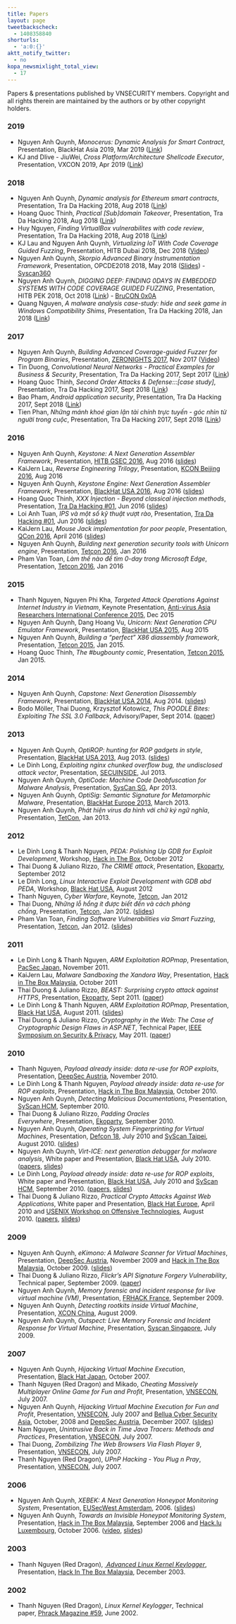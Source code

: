 ```yaml
---
title: Papers
layout: page
tweetbackscheck:
  - 1408358840
shorturls:
  - 'a:0:{}'
aktt_notify_twitter:
  - no
kopa_newsmixlight_total_view:
  - 17
---
```

Papers & presentations published by VNSECURITY members. Copyright and all rights therein are maintained by the authors or by other copyright holders.

### 2019 
* Nguyen Anh Quynh, *Monocerus: Dynamic Analysis for Smart Contract*, Presentation, BlackHat Asia 2019, Mar 2019 (<a href="https://www.blackhat.com/asia-19/briefings/schedule/#monocerus-dynamic-analysis-for-smart-contract-13910" target="_blank">Link</a>)
* KJ and Dlive - JiuWei, *Cross Platform/Architecture Shellcode Executor*, Presentation, VXCON 2019, Apr 2019 (<a href="https://www.vxcon.hk/#agenda" target="_blank">Link</a>)

### 2018 

* Nguyen Anh Quynh, *Dynamic analysis for Ethereum smart contracts*, Presentation, Tra Da Hacking 2018, Aug 2018 (<a href="https://event.tradahacking.vn/schedule/#session-718" target="_blank">Link</a>)
* Hoang Quoc Thinh, *Practical [Sub]domain Takeover*, Presentation, Tra Da Hacking 2018, Aug 2018 (<a href="https://event.tradahacking.vn/schedule/#session-714" target="_blank">Link</a>)
* Huy Nguyen, *Finding VirtualBox vulnerabilites with code review*, Presentation, Tra Da Hacking 2018, Aug 2018 (<a href="https://event.tradahacking.vn/schedule/#session-724" target="_blank">Link</a>)
* KJ Lau and Nguyen Anh Quynh, *Virtualizing IoT With Code Coverage Guided Fuzzing*, Presentation, HITB Dubai 2018, Dec 2018 (<a href="https://www.youtube.com/watch?v=BGqkfKV1KFk" target="_blank">Video</a>)
* Nguyen Anh Quynh, *Skorpio Advanced Binary Instrumentation Framework*, Presentation, OPCDE2018 2018, May 2018 (<a href="https://github.com/comaeio/OPCDE/blob/master/2018/Emirates/Skorpio%20Advanced%20Binary%20Instrumentation%20Framework%20-%20Nguyen%20Anh%20Quynh/Opcde2018-skorpio.pdf" target="_blank">Slides</a>) - <a href="https://www.syscan360.org/en/speakers/#issue-18na" target=_blank>Syscan360</a> 
* Nguyen Anh Quynh, *DIGGING DEEP: FINDING 0DAYS IN EMBEDDED SYSTEMS WITH CODE COVERAGE GUIDED FUZZING*, Presentation, HITB PEK 2018, Oct 2018 (<a href="https://conference.hitb.org/hitbsecconf2018pek/speakers/nguyen-anh-quynh/" target="_blank">Link</a>) - <a href="https://brucon0x0a.sched.com/speaker/quynh_nguyen_anh.1ybjs5h9" target="_blank">BruCON 0x0A</a>
* Quang Nguyen, *A malware analysis case-study: hide and seek game in Windows Compatibility Shims*, Presentation, Tra Da Hacking 2018, Jan 2018 (<a href="https://event.tradahacking.vn/archives/06/schedule/#session-605" target="_blank">Link</a>)

### 2017
* Nguyen Anh Quynh, *Building Advanced Coverage-guided Fuzzer for Program Binaries*, Presentation, <a href="https://2017.zeronights.org/speaker/nguyen-anh-quynh/" target="_blank">ZERONIGHTS 2017</a>, Nov 2017 (<a href="https://www.youtube.com/watch?v=8pPo5ubKxW8" target="_blank">Video</a>)
* Tin Duong, *Convolutional Neural Networks - Practical Examples for Business & Security*, Presentation, Tra Da Hacking 2017, Sept 2017 (<a href="https://event.tradahacking.vn/archives/05/schedule/#session-502" target="_blank">Link</a>)
* Hoang Quoc Thinh, *Second Order Attacks & Defense:::[case study]*, Presentation, Tra Da Hacking 2017, Sept 2018 (<a href="https://event.tradahacking.vn/archives/05/schedule/#session-505" target="_blank">Link</a>)
* Bao Pham, *Android application security*, Presentation, Tra Da Hacking 2017, Sept 2018 (<a href="https://event.tradahacking.vn/archives/05/schedule/#session-506" target="_blank">Link</a>)
* Tien Phan, *Những mánh khoé gian lận tài chính trực tuyến - góc nhìn từ người trong cuộc*, Presentation, Tra Da Hacking 2017, Sept 2018 (<a href="https://event.tradahacking.vn/archives/05/schedule/#session-507" target="_blank">Link</a>)

### 2016
* Nguyen Anh Quynh, *Keystone: A Next Generation Assembler Framework*, Presentation, <a href="http://gsec.hitb.org/sg2016/sessions/keystone-a-next-generation-assembler-framework/" target="_blank">HITB GSEC 2016</a>, Aug 2016 (<a href="http://gsec.hitb.org/materials/sg2016/D1%20-%20Nguyen%20Anh%20Quynh%20-%20Keystone%20-%20A%20Next%20Generation%20Assembler%20Framework.pdf" target="_blank">slides</a>)
* KaiJern Lau, *Reverse Engineering Trilogy*, Presentation, <a href="http://kcon.knownsec.com/2016/#speakers_and_topics" target="_blank">KCON Beijing 2016</a>, Aug 2016
* Nguyen Anh Quynh, *Keystone Engine: Next Generation Assembler Framework*, Presentation, <a href="https://www.blackhat.com/us-16/briefings/schedule/#keystone-engine-next-generation-assembler-framework-3430" target="_blank">BlackHat USA 2016</a>, Aug 2016 (<a href="http://keystone-engine.org/docs/BHUSA2016-keystone.pdf" target="_blank">slides</a>)
* Hoang Quoc Thinh, *XXX Injection - Beyond classical injection methods*, Presentation, <a href="" target="_blank">Tra Da Hacking #01</a>, Jun 2016 (<a href="http://trada.vnsecurity.net/archives/slides/TraDaHacking01-Beyond.Classical.Injection.Methods-Part1_G4mm4.pdf" target="_blank">slides</a>)
* Loi Anh Tuan, *IPS và một số kỹ thuật vượt rào*, Presentation, <a href="http://trada.vnsecurity.net/archives/01/schedule/#session-1010" target="_blank">Tra Da Hacking #01</a>, Jun 2016 (<a href="http://trada.vnsecurity.net/archives/slides/TraDaHacking01-IPS.Bypass.Techniques_Tony.Loi.pdf" target="_blank">slides</a>)
* KaiJern Lau, *Mouse Jack implementation for poor people*, Presentation, <a href="http://2016.qconbeijing.com/speakers/202002" target="_blank">QCon 2016</a>, April 2016 (<a href="https://github.com/xwings/tuya/blob/master/mousejack/ppt/QCon2016_Beijing_Full.pdf" target="_blank">slides</a>)
* Nguyen Anh Quynh, *Building next generation security tools with Unicorn engine*, Presentation, <a href="https://tetcon.org/saigon-2016/talks/building-next-generation-security-tools-with-unicorn-engine.html" target="_blank">Tetcon 2016</a>, Jan 2016
* Pham Van Toan, *Làm thế nào để tìm 0-day trong Microsoft Edge*, Presentation, <a href="https://tetcon.org/saigon-2016/talks/lam-the-nao-de-tim-0day-trong-microsoft-edge.html" target="_blank">Tetcon 2016</a>, Jan 2016

### 2015

* Thanh Nguyen, Nguyen Phi Kha, *Targeted Attack Operations Against Internet Industry in Vietnam*, Keynote Presentation, <a href="http://avar2015.org/vs/agenda/" target="_blank">Anti-virus Asia Researchers International Conference 2015</a>, Dec 2015
* Nguyen Anh Quynh, Dang Hoang Vu, *Unicorn: Next Generation CPU Emulator Framework*, Presentation, <a href="https://www.blackhat.com/us-15/briefings.html#unicorn-next-generation-cpu-emulator-framework" target="_blank">BlackHat USA 2015</a>, Aug 2015
* Nguyen Anh Quynh, *Building a “perfect” X86 diassembly framework*, Presentation, <a href="https://tetcon.org/saigon-2015/talks/building-a-perfect-x86-diassembly-framework.html" target="_blank">Tetcon 2015</a>, Jan 2015.
* Hoang Quoc Thinh, *The #bugbounty comic*, Presentation, <a href="https://tetcon.org/saigon-2015/talks/the-bugbounty-comic.html" target="_blank">Tetcon 2015</a>, Jan 2015.

### 2014

* Nguyen Anh Quynh, *Capstone: Next Generation Disassembly Framework*, Presentation, <a href="https://www.blackhat.com/us-14/speakers/Quynh-Nguyen-Anh.html" target="_blank">BlackHat USA 2014</a>, Aug 2014. (<a href="http://capstone-engine.org/BHUSA2014-capstone.pdf" target="_blank">slides</a>)
* Bodo Möller, Thai Duong, Krzysztof Kotowicz, *This POODLE Bites: Exploiting The SSL 3.0 Fallback*, Advisory/Paper, Sept 2014. (<a href="https://www.openssl.org/~bodo/ssl-poodle.pdf" target="_blank">paper</a>)

### 2013
* Nguyen Anh Quynh, *OptiROP: hunting for ROP gadgets in style*, Presentation, <a href="https://www.blackhat.com/us-13/briefings.html#Anh" target="_blank">BlackHat USA 2013</a>, Aug 2013. (<a href="https://media.blackhat.com/us-13/US-13-Quynh-OptiROP-Hunting-for-ROP-Gadgets-in-Style-Slides.pdf" target="_blank">slides</a>)
*   Le Dinh Long, *Exploiting nginx chunked overflow bug, the undisclosed attack vector*, Presentation, <a href="http://www.secuinside.com" target="_blank">SECUINSIDE</a>, Jul 2013.
*   Nguyen Anh Quynh, *OptiCode: Machine Code Deobfuscation for Malware Analysis*, Presentation, <a href="http://syscan.org" target="_blank">SysCan SG</a>, Apr 2013.
*   Nguyen Anh Quynh, *OptiSig: Semantic Signature for Metamorphic Malware*, Presentation, <a href="https://www.blackhat.com/eu-13/briefings.html#Quynh" target="_blank">BlackHat Europe 2013</a>, March 2013.
*   Nguyen Anh Quynh, *Phát hiện virus đa hình với chữ ký ngữ nghĩa*, Presentation, <a href="http://tetcon.org" target="_blank">TetCon</a>, Jan 2013.

### 2012

*   Le Dinh Long & Thanh Nguyen, *PEDA: Polishing Up GDB for Exploit Development*, Workshop, <a href="http://conference.hitb.org/hitbsecconf2012kul/thanh-nguyen/" target="_blank">Hack in The Box</a>, October 2012
*   Thai Duong & Juliano Rizzo, *The CRIME attack*, Presentation, <a href="http://www.ekoparty.org/2012/juliano-rizzo.php" target="_blank">Ekoparty</a>, September 2012
*   Le Dinh Long, *Linux Interactive Exploit Development with GDB abd PEDA*, Workshop, <a href="http://www.blackhat.com/html/bh-us-12/bh-us-12-briefings.html#Le" target="_blank">Black Hat USA</a>, August 2012
*   Thanh Nguyen, *Cyber Warfare*, Keynote, <a href="http://tetcon.org" target="_blank">Tetcon</a>, Jan 2012
*   Thai Duong, *Những lỗ hổng ít được biết đến và cách phòng chống*, Presentation, <a href="http://tetcon.org" target="_blank">Tetcon</a>, Jan 2012. (<a href="https://docs.google.com/present/view?id=dffw6v5g_31vc4jsjg3&revision=_latest&start=0&theme=shelley&cwj=true">slides</a>)
*   Pham Van Toan, *Finding Software Vulnerabilities via Smart Fuzzing*, Presentation, <a href="http://tetcon.org" target="_blank">Tetcon</a>, Jan 2012. (<a href="https://docs.google.com/viewer?a=v&pid=explorer&chrome=true&srcid=0B_L6MdkbAn4MNTQxNDI3ODAtMjhjZi00MzMxLWJmNTAtMTUwOTJjOWNmMDVj&hl=en_US">slides</a>)

### 2011

*   Le Dinh Long & Thanh Nguyen, *ARM Exploitation ROPmap*, Presentation, <a href="http://pacsec.jp/speakers.html" target="_blank">PacSec Japan</a>, November 2011.
*   KaiJern Lau, *Malware Sandboxing the Xandora Way*, Presentation, <a href="http://conference.hitb.org/hitbsecconf2011kul/?page_id=2048" target="_blank">Hack in The Box Malaysia</a>, October 2011
*   Thai Duong & Juliano Rizzo, *BEAST: Surprising crypto attack against HTTPS*, Presentation, <a href="http://www.ekoparty.org/2011/thai-duong.php" target="_blank">Ekoparty</a>, Sept 2011. (<a href="http://www.insecure.cl/Beast-SSL.rar" target="_blank">paper</a>)
*   Le Dinh Long & Thanh Nguyen, *ARM Exploitation ROPmap*, Presentation, <a href="http://www.blackhat.com/html/bh-us-11/bh-us-11-briefings.html#Le" target="_blank">Black Hat USA</a>, August 2011. (<a href="https://media.blackhat.com/bh-us-11/Le/BH_US_11_Le_ARM_Exploitation_ROPmap_Slides.pdf">slides</a>)
*   Thai Duong & Juliano Rizzo, *Cryptography in the Web: The Case of Cryptographic Design Flaws in ASP.NET*, Technical Paper, <a href="http://www.ieee-security.org/TC/SP2011/program.html" target="_blank">IEEE Symposium on Security & Privacy</a>, May 2011. (<a href="http://www.ieee-security.org/TC/SP2011/PAPERS/2011/paper030.pdf" target="_blank">paper</a>)

### 2010

*   Thanh Nguyen, *Payload already inside: data re-use for ROP exploits*, Presentation, <a href="https://deepsec.net/schedule" target="_blank">DeepSec Austria</a>, November 2010. 
*   Le Dinh Long & Thanh Nguyen, *Payload already inside: data re-use for ROP exploits*, Presentation, <a href="http://conference.hitb.org/hitbsecconf2010kl/" target="_blank">Hack in The Box Malaysia</a>, October 2010. 
*   Nguyen Anh Quynh, *Detecting Malicious Documentations*, Presentation, <a href="http://www.syscan.org/index.php/archive/view/year/2010/city/hcm/pg/speakers" target="_blank">SyScan HCM</a>, September 2010.
*   Thai Duong & Juliano Rizzo, *Padding Oracles Everywhere*, Presentation, <a href="http://www.ekoparty.org/thai-duong-2010.php" target="_blank">Ekoparty</a>, September 2010.
*   Nguyen Anh Quynh, *Operating System Fingerprinting for Virtual Machines*, Presentation, <a href="https://www.defcon.org/html/defcon-18/dc-18-schedule.html" target="_blank">Defcon 18</a>, July 2010 and [SyScan Taipei][1], August 2010. (<a href="http://www.defcon.org/images/defcon-18/dc-18-presentations/Quynh/DEFCON-18-Quynh-OS-Fingerprinting-VM.pdf" target="_blank">slides</a>)
*   Nguyen Anh Quynh, *Virt-ICE: next generation debugger for malware analysis*, White paper and Presentation, <a href="http://www.blackhat.com/html/bh-us-10/bh-us-10-briefings.html" target="_blank">Black Hat USA</a>, July 2010. ([papers][2], [slides][3])  
*   Le Dinh Long, *Payload already inside: data re-use for ROP exploits*, White paper and Presentation, <a href="http://www.blackhat.com/html/bh-us-10/bh-us-10-briefings.html" target="_blank">Black Hat USA</a>, July 2010 and <a href="http://www.syscan.org/index.php/archive/view/year/2010/city/hcm/pg/speakers" target="_blank">SyScan HCM</a>, September 2010. ([papers][4], [slides][5])
*   Thai Duong & Juliano Rizzo, *Practical Crypto Attacks Against Web Applications*, White paper and Presentation, <a href="http://www.blackhat.com/html/bh-eu-10/bh-eu-10-briefings.html#Duong" target="_blank">Black Hat Europe</a>, April 2010 and [USENIX Workshop on Offensive Technologies][6], August 2010. (<a href="https://media.blackhat.com/bh-eu-10/whitepapers/Duong_Rizzo/BlackHat-EU-2010-Duong-Rizzo-Padding-Oracle-wp.pdf" target="_blank">papers</a>, <a href="https://media.blackhat.com/bh-eu-10/presentations/Duong_Rizzo/BlackHat-EU-2010-Duong-Rizzo-Padding-Oracle-slides.pdf" target="_blank">slides</a>)

### 2009

*   Nguyen Anh Quynh, *eKimono: A Malware Scanner for Virtual Machines*, Presentation, <a href="https://deepsec.net/docs/speaker.html" target="_blank">DeepSec Austria</a>, November 2009 and <a href="http://conference.hitb.org/hitbsecconf2009kl/?page_id=482" target="_blank">Hack in The Box Malaysia</a>, October 2009. ([slides][7])
*   Thai Duong & Juliano Rizzo, *Flickr’s API Signature Forgery Vulnerability*, Technical paper, September 2009. ([paper][8])
*   Nguyen Anh Quynh, *Memory forensic and incident response for live virtual machine (VM)*, Presentation, <a href="http://www.frhack.org/frhack-conference.php#virtual-machine-memory-forensic" target="_blank">FRHACK France</a>, September 2009.
*   Nguyen Anh Quynh, *Detecting rootkits inside Virtual Machine*, Presentation, <a href="http://xcon.xfocus.org/speakers.html" target="_blank">XCON China</a>, August 2009.
*   Nguyen Anh Quynh, *Outspect: Live Memory Forensic and Incident Response for Virtual Machine*, Presentation, <a href="http://www.syscan.org/Sg/program2.html" target="_blank">Syscan Singapore</a>, July 2009.

### 2007

*   Nguyen Anh Quynh, *Hijacking Virtual Machine Execution*, Presentation, <a href="http://www.blackhat.com/html/bh-japan-07/bh-jp-07-en-speakers.html#Anh" target="_blank">Black Hat Japan</a>, October 2007.
*   Thanh Nguyen (Red Dragon) and Mikado, *Cheating Massively Multiplayer Online Game for Fun and Profit*, Presentation, [VNSECON][9], July 2007.
*   Nguyen Anh Quynh, *Hijacking Virtual Machine Execution for Fun and Profit*, Presentation, [VNSECON][9], July 2007 and [Bellua Cyber Security Asia][10], October, 2008 and [DeepSec Austria][11], December 2007. ([slides][12])
*   Nam Nguyen, *Unintrusive Back in Time Java Tracers: Methods and Practices*, Presentation, [VNSECON][9], July 2007.
*   Thai Duong, *Zombilizing The Web Browsers Via Flash Player 9*, Presentation, [VNSECON][9], July 2007.
*   Thanh Nguyen (Red Dragon), *UPnP Hacking - You Plug n Pray*, Presentation, [VNSECON][9], July 2007.

### 2006

*   Nguyen Anh Quynh, *XEBEK: A Next Generation Honeypot Monitoring System*, Presentation, <a href="http://eusecwest.com/pastevents.html" target="_blank">EUSecWest Amsterdam</a>, 2006. ([slides][13])
*   Nguyen Anh Quynh, *Towards an Invisible Honeypot Monitoring System*, Presentation, <a href="http://conference.hitb.org/hitbsecconf2009kl/?page_id=482" target="_blank">Hack in The Box Malaysia</a>, September 2006 and [Hack.lu Luxembourg][14], October 2006. ([video][15], [slides][16])

### 2003

*   Thanh Nguyen (Red Dragon), [ *Advanced Linux Kernel Keylogger*][17], Presentation, <a href="http://conference.hackinthebox.org/hitbsecconf2003/speakers.php#rd" target="_blank">Hack In The Box Malaysia</a>, December 2003.

### 2002

*   Thanh Nguyen (Red Dragon), *Linux Kernel Keylogger*, Technical paper, <a href="http://phrack.org/issues.html?issue=59&id=14#article" target="_blank">Phrack Magazine #59</a>, June 2002.


 [1]: http://www.syscan.org/Tpe/index.php
 [2]: https://media.blackhat.com/bh-us-10/whitepapers/Anh/BlackHat-USA-2010-Anh-Virt-ICE-wp.pdf
 [3]: https://media.blackhat.com/bh-us-10/presentations/Anh/BlackHat-USA-2010-Anh-Virt-ICE-slides.pdf
 [4]: http://repository.root-me.org/Exploitation%20-%20Syst%C3%A8me/Unix/EN%20-%20Paper%20Payload%20already%20inside%20data%20reuse%20for%20ROP%20exploits.pdf
 [5]: http://repository.root-me.org/Exploitation%20-%20Syst%C3%A8me/Unix/EN%20-%20rop%20Bug%20-%20Slides%20Payload%20already%20inside%20data%20reuse%20for%20ROP%20exploits%20v1.pdf
 [6]: http://www.usenix.org/events/woot10/tech/
 [7]: http://conference.hitb.org/hitbsecconf2009kl/materials/D1T2%20-%20Nguyen%20Anh%20Quynh%20-%20eKimono%20.pdf
 [8]: http://netifera.com/research/flickr_api_signature_forgery.pdf
 [9]: http://web.archive.org/web/20070929110658/http://conf.vnsecurity.net/program
 [10]: http://www.bellua.com/bcs/asia07.schedule.html
 [11]: http://2007.deepsec.net
 [12]: http://www.bellua.com/bcs/asia07.materials/nguyen_anh_quynh.pdf
 [13]: http://eusecwest.com/esw06/esw06-nguyen.ppt
 [14]: http://2009.hack.lu/archive/2006/Xebek-HackDotLu06.pdf
 [15]: http://video.google.com/videoplay?docid=60467028831215862&ei=rJ2oS5C3IZS2wgPotvT2CA&q=hitbsecconf2006+owards+an+Invisible+Honeypot+Monitoring+System&view=3#
 [16]: http://www.packetstormsecurity.org/hitb06/DAY_2_-_Nguyen_Anh_Quynh_-_Towards_an_Invisible_Honeypot_Monitoring_Tool.pdf
 [17]: http://www.archive.org/details/hitb2003-Red-Dragon
